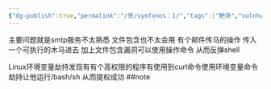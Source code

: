 ```yaml
---
{"dg-publish":true,"permalink":"/思/symfonos：1/","tags":["靶场","vulnhub","oscp"]}
---
```



主要问题就是smtp服务不太熟悉 文件包含也不太会用 有个邮件传马的操作 传入一个可执行的木马进去 加上文件包含漏洞可以使用操作命令 从而反弹shell

Linux环境变量劫持发现有有个高权限的程序有使用到curl命令使用环境变量命令劫持让他运行/bash/sh 从而提权成功
##note


